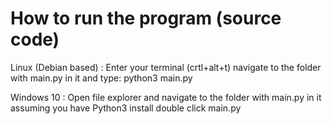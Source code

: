 # How to run the program (source code)
Linux (Debian based) :
  Enter your terminal (crtl+alt+t) 
  navigate to the folder with main.py in it
  and type: python3 main.py

Windows 10 :
  Open file explorer
  and navigate to the folder with main.py in it
  assuming you have Python3 install double click 
  main.py
